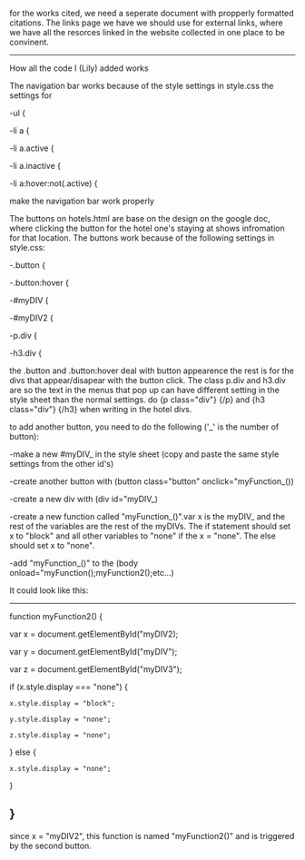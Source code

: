 for the works cited, we need a seperate document with propperly formatted citations. The links page we have we should use for external links, where we have all the resorces linked in the website collected in one place to be convinent. 






-------------------------------------------------
How all the code I (Lily) added works

The navigation bar works because of the style settings in style.css
the settings for

-ul {

-li a {

-li a.active {

-li a.inactive {

-li a:hover:not(.active) {


make the navigation bar work properly

The buttons on hotels.html are base on the design on the google doc, where clicking the button for the hotel one's staying at shows infromation for that location. 
The buttons work because of the following settings in style.css:

-.button {

-.button:hover {

-#myDIV {

-#myDIV2 {

-p.div {

-h3.div {


the .button and .button:hover deal with button appearence
the rest is for the divs that appear/disapear with the button click. The class p.div and h3.div are so the text in the menus that pop up can have different setting in the style sheet than the normal settings. do {p class="div"} {/p} and {h3 class="div"} {/h3} when writing in the hotel divs.

to add another button, you need to do the following ('_' is the number of button):

-make a new #myDIV_ in the style sheet (copy and paste the same style settings from the other id's)

-create another button with (button class="button" onclick="myFunction_())

-create a new div with (div id="myDIV_)

-create a new function called "myFunction_()".var x is the myDIV_ and the rest of the variables are the rest of the myDIVs. The if statement should set x to "block" and all other variables to "none" if the x = "none". The else should set x to "none".

-add "myFunction_()" to the (body onload="myFunction();myFunction2();etc...)

It could look like this:

-------------------------------------------------------
function myFunction2() {

  var x = document.getElementById("myDIV2);
  
  var y = document.getElementById("myDIV");
  
  var z = document.getElementById("myDIV3");
  
  if (x.style.display === "none") {
  
    x.style.display = "block";
    
    y.style.display = "none";
    
    z.style.display = "none";
    
  } else {
  
    x.style.display = "none";
    
  }
  
}
----------------------------------------------
since x = "myDIV2", this function is named "myFunction2()" and is triggered by the second button. 








